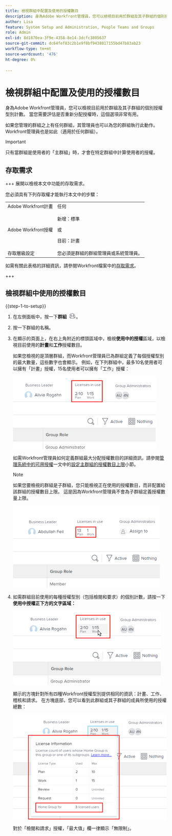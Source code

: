 ```yaml
---
title: 檢視群組中配置及使用的授權數目
description: 身為Adobe Workfront管理員，您可以檢視目前用於群組及其子群組的個別授權型別計數。 當您需要評估是否重新分配授權時，這個選項非常有用。
author: Lisa
feature: System Setup and Administration, People Teams and Groups
role: Admin
exl-id: 8d1870ea-3f9e-4358-8e14-3dcfc3805637
source-git-commit: dc64fef83c2b1e9f8bf9438017155bd47b83ab23
workflow-type: tm+mt
source-wordcount: '476'
ht-degree: 0%

---
```


# 檢視群組中配置及使用的授權數目

身為Adobe Workfront管理員，您可以檢視目前用於群組及其子群組的個別授權型別計數。 當您需要評估是否重新分配授權時，這個選項非常有用。

如果您管理的群組之上有任何群組，其管理員也可以為您的群組執行此動作。 Workfront管理員也是如此（適用於任何群組）。

>[!IMPORTANT]
>
>只有當群組是使用者的「主群組」時，才會在特定群組中計算使用者的授權。

## 存取需求

+++ 展開以檢視本文中功能的存取需求。

您必須具有下列存取權才能執行本文中的步驟：

<table style="table-layout:auto"> 
 <col> 
 <col> 
 <tbody> 
  <tr> 
   <td role="rowheader">Adobe Workfront計畫</td> 
   <td>任何</td> 
  </tr> 
  <tr> 
  <tr> 
   <td role="rowheader">Adobe Workfront授權</td> 
   <td><p>新增：標準</p>
       <p>或</p>
       <p>目前：計畫</p></td>
  </tr> 
  </tr> 
  <tr> 
   <td role="rowheader">存取層級設定</td> 
   <td>您必須是群組的群組管理員或系統管理員。</td>
  </tr> 
 </tbody> 
</table>

如需有關此表格的詳細資訊，請參閱Workfront檔案中的[存取需求](/help/quicksilver/administration-and-setup/add-users/access-levels-and-object-permissions/access-level-requirements-in-documentation.md)。

+++

## 檢視群組中使用的授權數目

{{step-1-to-setup}}

1. 在左側面板中，按一下&#x200B;**群組** ![](assets/groups-icon.png)。

1. 按一下群組的名稱。
1. 在顯示的頁面上，在右上角附近的標頭區域中，檢視&#x200B;**使用中的授權**&#x200B;區域，以檢視目前使用的&#x200B;**計畫**&#x200B;和&#x200B;**工作**&#x200B;授權數目。

   如果您檢視的是頂層群組，而Workfront管理員已為群組定義了每個授權型別的最大數量，這些數字也會顯示。 例如，在下列群組中，最多10名使用者可以擁有「計畫」授權，15名使用者可以擁有「工作」授權：

   ![](assets/licenses-used-allocated.png)

   如需Workfront管理員如何定義群組最大分配授權數目的詳細資訊，請參閱[管理系統中的可用授權](../../../administration-and-setup/get-started-wf-administration/manage-available-licenses-in-your-system.md)一文中的[設定主群組的授權數目上限](../../../administration-and-setup/get-started-wf-administration/manage-available-licenses-in-your-system.md#set)小節。

   >[!NOTE]
   >
   >如果您要檢視的群組是子群組，您只能檢視正在使用的授權數目，而非配置給該群組的授權數目上限。 這是因為Workfront管理員不會為子群組定義授權數量上限。
   >
   >![](assets/subgroup-used-licenses-only.png)
   >

1. 如需群組目前使用的每種授權型別（包括檢閱和要求）的個別計數，請按一下&#x200B;**使用中授權正下方的文字區域：**

   ![](assets/click-text-to-see-more.png)

   顯示的方塊針對所有四種Workfront授權型別提供相同的資訊：計畫、工作、稽核和請求。 在方塊底部，您可以看到此群組或其子群組的成員所使用的授權總數：

   ![](assets/more-license-info.png)

   對於「檢閱和請求」授權，「最大值」欄一律顯示「無限制」。

